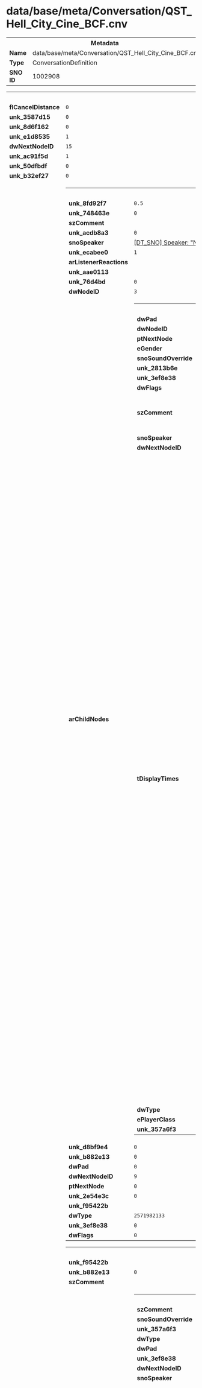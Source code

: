 <h1>data/base/meta/Conversation/QST_Hell_City_Cine_BCF.cnv</h1><table><tr><th colspan="100%">Metadata</th></tr><tr><td><b>Name</b></td><td>data/base/meta/Conversation/QST_Hell_City_Cine_BCF.cnv</td></tr><tr><td><b>Type</b></td><td>ConversationDefinition</td></tr><tr><td><b>SNO ID</b></td><td>1002908</td></tr></table>

<table><tr><th colspan="100%">Fields</th></tr><tr><td><b>flCancelDistance</b></td><td><code>0</code></td></tr><tr><td><b>unk_3587d15</b></td><td><code>0</code></td></tr><tr><td><b>unk_8d6f162</b></td><td><code>0</code></td></tr><tr><td><b>unk_e1d8535</b></td><td><code>1</code></td></tr><tr><td><b>dwNextNodeID</b></td><td><code>15</code></td></tr><tr><td><b>unk_ac91f5d</b></td><td><code>1</code></td></tr><tr><td><b>unk_50dfbdf</b></td><td><code>0</code></td></tr><tr><td><b>unk_b32ef27</b></td><td><code>0</code></td></tr><tr><td><b>arRootNodes</b></td><td><table><tr><th colspan="100%">Type_994d5535</th></tr><tr><td><b>unk_8fd92f7</b></td><td><code>0.5</code></td></tr><tr><td><b>unk_748463e</b></td><td><code>0</code></td></tr><tr><td><b>szComment</b></td><td><code></code></td></tr><tr><td><b>unk_acdb8a3</b></td><td><code>0</code></td></tr><tr><td><b>snoSpeaker</b></td><td><a href="..\Speaker\NPC_QST_Astaroth.spk">[DT_SNO] Speaker: "NPC_QST_Astaroth"</a></td></tr><tr><td><b>unk_ecabee0</b></td><td><code>1</code></td></tr><tr><td><b>arListenerReactions</b></td><td></td></tr><tr><td><b>unk_aae0113</b></td><td></td></tr><tr><td><b>unk_76d4bd</b></td><td><code>0</code></td></tr><tr><td><b>dwNodeID</b></td><td><code>3</code></td></tr><tr><td><b>arChildNodes</b></td><td><table><tr><th colspan="100%">ConversationLineNode</th></tr><tr><td><b>dwPad</b></td><td><code>0</code></td></tr><tr><td><b>dwNodeID</b></td><td><code>4</code></td></tr><tr><td><b>ptNextNode</b></td><td><code>0</code></td></tr><tr><td><b>eGender</b></td><td><code>-1</code></td></tr><tr><td><b>snoSoundOverride</b></td><td><a href="..\Sound\Play_EXT_Voice_Quest_IGC_LevelUp_3db_2d.snd">[DT_SNO] Sound: "Play_EXT_Voice_Quest_IGC_LevelUp_3db_2d"</a></td></tr><tr><td><b>unk_2813b6e</b></td><td><code>1</code></td></tr><tr><td><b>unk_3ef8e38</b></td><td><code>3</code></td></tr><tr><td><b>dwFlags</b></td><td><code>0</code></td></tr><tr><td><b>szComment</b></td><td><pre>We are in hell and in the background rises the CATHEDRAL OF HATRED.
In the foreground is the WALL OF FLAME -- the last impediment to Mephisto's stronghold. 
Overlaid on the frame is the gold Sightless Eye VFX. 
LILITH walks into the shot, before the Wall of Flame.  
The APPARITION OF ASTAROTH appears in front of her, facing her and the Player.</pre></td></tr><tr><td><b>snoSpeaker</b></td><td><a href="..\Speaker\NPC_QST_Astaroth.spk">[DT_SNO] Speaker: "NPC_QST_Astaroth"</a></td></tr><tr><td><b>dwNextNodeID</b></td><td><code>9</code></td></tr><tr><td><b>tDisplayTimes</b></td><td><table><tr><th colspan="100%">ConvLocaleDisplayTimes</th></tr><tr><td><b>flDisplayTime</b></td><td><code>0</code>
<code>0</code>
<code>0</code>
<code>0</code>
<code>0</code>
<code>0</code>
<code>0</code>
<code>0</code>
<code>0</code>
<code>0</code>
</td></tr></table>


<table><tr><th colspan="100%">ConvLocaleDisplayTimes</th></tr><tr><td><b>flDisplayTime</b></td><td><code>0</code>
<code>0</code>
<code>0</code>
<code>0</code>
<code>0</code>
<code>0</code>
<code>0</code>
<code>0</code>
<code>0</code>
<code>0</code>
</td></tr></table>


<table><tr><th colspan="100%">ConvLocaleDisplayTimes</th></tr><tr><td><b>flDisplayTime</b></td><td><code>12.549270629882812</code>
<code>12.549270629882812</code>
<code>12.549270629882812</code>
<code>12.549270629882812</code>
<code>12.549270629882812</code>
<code>12.549270629882812</code>
<code>12.549270629882812</code>
<code>12.549270629882812</code>
<code>12.549270629882812</code>
<code>12.549270629882812</code>
</td></tr></table>


<table><tr><th colspan="100%">ConvLocaleDisplayTimes</th></tr><tr><td><b>flDisplayTime</b></td><td><code>12.549270629882812</code>
<code>12.549270629882812</code>
<code>12.549270629882812</code>
<code>12.549270629882812</code>
<code>12.549270629882812</code>
<code>12.549270629882812</code>
<code>12.549270629882812</code>
<code>12.549270629882812</code>
<code>12.549270629882812</code>
<code>12.549270629882812</code>
</td></tr></table>


<table><tr><th colspan="100%">ConvLocaleDisplayTimes</th></tr><tr><td><b>flDisplayTime</b></td><td><code>12.598875045776367</code>
<code>12.598875045776367</code>
<code>12.598875045776367</code>
<code>12.598875045776367</code>
<code>12.598875045776367</code>
<code>12.598875045776367</code>
<code>12.598875045776367</code>
<code>12.598875045776367</code>
<code>12.598875045776367</code>
<code>12.598875045776367</code>
</td></tr></table>


<table><tr><th colspan="100%">ConvLocaleDisplayTimes</th></tr><tr><td><b>flDisplayTime</b></td><td><code>12.549270629882812</code>
<code>12.549270629882812</code>
<code>12.549270629882812</code>
<code>12.549270629882812</code>
<code>12.549270629882812</code>
<code>12.549270629882812</code>
<code>12.549270629882812</code>
<code>12.549270629882812</code>
<code>12.549270629882812</code>
<code>12.549270629882812</code>
</td></tr></table>


<table><tr><th colspan="100%">ConvLocaleDisplayTimes</th></tr><tr><td><b>flDisplayTime</b></td><td><code>12.549270629882812</code>
<code>12.549270629882812</code>
<code>12.549270629882812</code>
<code>12.549270629882812</code>
<code>12.549270629882812</code>
<code>12.549270629882812</code>
<code>12.549270629882812</code>
<code>12.549270629882812</code>
<code>12.549270629882812</code>
<code>12.549270629882812</code>
</td></tr></table>


<table><tr><th colspan="100%">ConvLocaleDisplayTimes</th></tr><tr><td><b>flDisplayTime</b></td><td><code>12.549270629882812</code>
<code>12.549270629882812</code>
<code>12.549270629882812</code>
<code>12.549270629882812</code>
<code>12.549270629882812</code>
<code>12.549270629882812</code>
<code>12.549270629882812</code>
<code>12.549270629882812</code>
<code>12.549270629882812</code>
<code>12.549270629882812</code>
</td></tr></table>


<table><tr><th colspan="100%">ConvLocaleDisplayTimes</th></tr><tr><td><b>flDisplayTime</b></td><td><code>12.549270629882812</code>
<code>12.549270629882812</code>
<code>12.549270629882812</code>
<code>12.549270629882812</code>
<code>12.549270629882812</code>
<code>12.549270629882812</code>
<code>12.549270629882812</code>
<code>12.549270629882812</code>
<code>12.549270629882812</code>
<code>12.549270629882812</code>
</td></tr></table>


<table><tr><th colspan="100%">ConvLocaleDisplayTimes</th></tr><tr><td><b>flDisplayTime</b></td><td><code>12.549270629882812</code>
<code>12.549270629882812</code>
<code>12.549270629882812</code>
<code>12.549270629882812</code>
<code>12.549270629882812</code>
<code>12.549270629882812</code>
<code>12.549270629882812</code>
<code>12.549270629882812</code>
<code>12.549270629882812</code>
<code>12.549270629882812</code>
</td></tr></table>


<table><tr><th colspan="100%">ConvLocaleDisplayTimes</th></tr><tr><td><b>flDisplayTime</b></td><td><code>12.549270629882812</code>
<code>12.549270629882812</code>
<code>12.549270629882812</code>
<code>12.549270629882812</code>
<code>12.549270629882812</code>
<code>12.549270629882812</code>
<code>12.549270629882812</code>
<code>12.549270629882812</code>
<code>12.549270629882812</code>
<code>12.549270629882812</code>
</td></tr></table>


<table><tr><th colspan="100%">ConvLocaleDisplayTimes</th></tr><tr><td><b>flDisplayTime</b></td><td><code>12.689312934875488</code>
<code>12.689312934875488</code>
<code>12.689312934875488</code>
<code>12.689312934875488</code>
<code>12.689312934875488</code>
<code>12.689312934875488</code>
<code>12.689312934875488</code>
<code>12.689312934875488</code>
<code>12.689312934875488</code>
<code>12.689312934875488</code>
</td></tr></table>


<table><tr><th colspan="100%">ConvLocaleDisplayTimes</th></tr><tr><td><b>flDisplayTime</b></td><td><code>12.549270629882812</code>
<code>12.549270629882812</code>
<code>12.549270629882812</code>
<code>12.549270629882812</code>
<code>12.549270629882812</code>
<code>12.549270629882812</code>
<code>12.549270629882812</code>
<code>12.549270629882812</code>
<code>12.549270629882812</code>
<code>12.549270629882812</code>
</td></tr></table>


<table><tr><th colspan="100%">ConvLocaleDisplayTimes</th></tr><tr><td><b>flDisplayTime</b></td><td><code>12.549270629882812</code>
<code>12.549270629882812</code>
<code>12.549270629882812</code>
<code>12.549270629882812</code>
<code>12.549270629882812</code>
<code>12.549270629882812</code>
<code>12.549270629882812</code>
<code>12.549270629882812</code>
<code>12.549270629882812</code>
<code>12.549270629882812</code>
</td></tr></table>


<table><tr><th colspan="100%">ConvLocaleDisplayTimes</th></tr><tr><td><b>flDisplayTime</b></td><td><code>12.625833511352539</code>
<code>12.625833511352539</code>
<code>12.625833511352539</code>
<code>12.625833511352539</code>
<code>12.625833511352539</code>
<code>12.625833511352539</code>
<code>12.625833511352539</code>
<code>12.625833511352539</code>
<code>12.625833511352539</code>
<code>12.625833511352539</code>
</td></tr></table>


<table><tr><th colspan="100%">ConvLocaleDisplayTimes</th></tr><tr><td><b>flDisplayTime</b></td><td><code>12.549270629882812</code>
<code>12.549270629882812</code>
<code>12.549270629882812</code>
<code>12.549270629882812</code>
<code>12.549270629882812</code>
<code>12.549270629882812</code>
<code>12.549270629882812</code>
<code>12.549270629882812</code>
<code>12.549270629882812</code>
<code>12.549270629882812</code>
</td></tr></table>


<table><tr><th colspan="100%">ConvLocaleDisplayTimes</th></tr><tr><td><b>flDisplayTime</b></td><td><code>12.549270629882812</code>
<code>12.549270629882812</code>
<code>12.549270629882812</code>
<code>12.549270629882812</code>
<code>12.549270629882812</code>
<code>12.549270629882812</code>
<code>12.549270629882812</code>
<code>12.549270629882812</code>
<code>12.549270629882812</code>
<code>12.549270629882812</code>
</td></tr></table>


<table><tr><th colspan="100%">ConvLocaleDisplayTimes</th></tr><tr><td><b>flDisplayTime</b></td><td><code>12.549270629882812</code>
<code>12.549270629882812</code>
<code>12.549270629882812</code>
<code>12.549270629882812</code>
<code>12.549270629882812</code>
<code>12.549270629882812</code>
<code>12.549270629882812</code>
<code>12.549270629882812</code>
<code>12.549270629882812</code>
<code>12.549270629882812</code>
</td></tr></table>


<table><tr><th colspan="100%">ConvLocaleDisplayTimes</th></tr><tr><td><b>flDisplayTime</b></td><td><code>12.549270629882812</code>
<code>12.549270629882812</code>
<code>12.549270629882812</code>
<code>12.549270629882812</code>
<code>12.549270629882812</code>
<code>12.549270629882812</code>
<code>12.549270629882812</code>
<code>12.549270629882812</code>
<code>12.549270629882812</code>
<code>12.549270629882812</code>
</td></tr></table>


</td></tr><tr><td><b>dwType</b></td><td><code>3220679561</code></td></tr><tr><td><b>ePlayerClass</b></td><td><code>-1</code></td></tr><tr><td><b>unk_357a6f3</b></td><td><code>0</code></td></tr></table>


</td></tr><tr><td><b>unk_d8bf9e4</b></td><td><code>0</code></td></tr><tr><td><b>unk_b882e13</b></td><td><code>0</code></td></tr><tr><td><b>dwPad</b></td><td><code>0</code></td></tr><tr><td><b>dwNextNodeID</b></td><td><code>9</code></td></tr><tr><td><b>ptNextNode</b></td><td><code>0</code></td></tr><tr><td><b>unk_2e54e3c</b></td><td><code>0</code></td></tr><tr><td><b>unk_f95422b</b></td><td></td></tr><tr><td><b>dwType</b></td><td><code>2571982133</code></td></tr><tr><td><b>unk_3ef8e38</b></td><td><code>0</code></td></tr><tr><td><b>dwFlags</b></td><td><code>0</code></td></tr></table>


<table><tr><th colspan="100%">Type_994d5535</th></tr><tr><td><b>unk_f95422b</b></td><td></td></tr><tr><td><b>unk_b882e13</b></td><td><code>0</code></td></tr><tr><td><b>szComment</b></td><td><code></code></td></tr><tr><td><b>arChildNodes</b></td><td><table><tr><th colspan="100%">ConversationLineNode</th></tr><tr><td><b>szComment</b></td><td><code></code></td></tr><tr><td><b>snoSoundOverride</b></td><td><a href="..\Sound\Play_EXT_Voice_Quest_IGC_LevelUp_3db_2d.snd">[DT_SNO] Sound: "Play_EXT_Voice_Quest_IGC_LevelUp_3db_2d"</a></td></tr><tr><td><b>unk_357a6f3</b></td><td><code>0</code></td></tr><tr><td><b>dwType</b></td><td><code>3220679561</code></td></tr><tr><td><b>dwPad</b></td><td><code>0</code></td></tr><tr><td><b>unk_3ef8e38</b></td><td><code>9</code></td></tr><tr><td><b>dwNextNodeID</b></td><td><code>11</code></td></tr><tr><td><b>snoSpeaker</b></td><td><a href="..\Speaker\NPC_QST_Astaroth.spk">[DT_SNO] Speaker: "NPC_QST_Astaroth"</a></td></tr><tr><td><b>tDisplayTimes</b></td><td><table><tr><th colspan="100%">ConvLocaleDisplayTimes</th></tr><tr><td><b>flDisplayTime</b></td><td><code>0</code>
<code>0</code>
<code>0</code>
<code>0</code>
<code>0</code>
<code>0</code>
<code>0</code>
<code>0</code>
<code>0</code>
<code>0</code>
</td></tr></table>


<table><tr><th colspan="100%">ConvLocaleDisplayTimes</th></tr><tr><td><b>flDisplayTime</b></td><td><code>0</code>
<code>0</code>
<code>0</code>
<code>0</code>
<code>0</code>
<code>0</code>
<code>0</code>
<code>0</code>
<code>0</code>
<code>0</code>
</td></tr></table>


<table><tr><th colspan="100%">ConvLocaleDisplayTimes</th></tr><tr><td><b>flDisplayTime</b></td><td><code>10.133333206176758</code>
<code>10.133333206176758</code>
<code>10.133333206176758</code>
<code>10.133333206176758</code>
<code>10.133333206176758</code>
<code>10.133333206176758</code>
<code>10.133333206176758</code>
<code>10.133333206176758</code>
<code>10.133333206176758</code>
<code>10.133333206176758</code>
</td></tr></table>


<table><tr><th colspan="100%">ConvLocaleDisplayTimes</th></tr><tr><td><b>flDisplayTime</b></td><td><code>10.133333206176758</code>
<code>10.133333206176758</code>
<code>10.133333206176758</code>
<code>10.133333206176758</code>
<code>10.133333206176758</code>
<code>10.133333206176758</code>
<code>10.133333206176758</code>
<code>10.133333206176758</code>
<code>10.133333206176758</code>
<code>10.133333206176758</code>
</td></tr></table>


<table><tr><th colspan="100%">ConvLocaleDisplayTimes</th></tr><tr><td><b>flDisplayTime</b></td><td><code>10.133333206176758</code>
<code>10.133333206176758</code>
<code>10.133333206176758</code>
<code>10.133333206176758</code>
<code>10.133333206176758</code>
<code>10.133333206176758</code>
<code>10.133333206176758</code>
<code>10.133333206176758</code>
<code>10.133333206176758</code>
<code>10.133333206176758</code>
</td></tr></table>


<table><tr><th colspan="100%">ConvLocaleDisplayTimes</th></tr><tr><td><b>flDisplayTime</b></td><td><code>10.133333206176758</code>
<code>10.133333206176758</code>
<code>10.133333206176758</code>
<code>10.133333206176758</code>
<code>10.133333206176758</code>
<code>10.133333206176758</code>
<code>10.133333206176758</code>
<code>10.133333206176758</code>
<code>10.133333206176758</code>
<code>10.133333206176758</code>
</td></tr></table>


<table><tr><th colspan="100%">ConvLocaleDisplayTimes</th></tr><tr><td><b>flDisplayTime</b></td><td><code>10.133312225341797</code>
<code>10.133312225341797</code>
<code>10.133312225341797</code>
<code>10.133312225341797</code>
<code>10.133312225341797</code>
<code>10.133312225341797</code>
<code>10.133312225341797</code>
<code>10.133312225341797</code>
<code>10.133312225341797</code>
<code>10.133312225341797</code>
</td></tr></table>


<table><tr><th colspan="100%">ConvLocaleDisplayTimes</th></tr><tr><td><b>flDisplayTime</b></td><td><code>10.133333206176758</code>
<code>10.133333206176758</code>
<code>10.133333206176758</code>
<code>10.133333206176758</code>
<code>10.133333206176758</code>
<code>10.133333206176758</code>
<code>10.133333206176758</code>
<code>10.133333206176758</code>
<code>10.133333206176758</code>
<code>10.133333206176758</code>
</td></tr></table>


<table><tr><th colspan="100%">ConvLocaleDisplayTimes</th></tr><tr><td><b>flDisplayTime</b></td><td><code>11.079999923706055</code>
<code>11.079999923706055</code>
<code>11.079999923706055</code>
<code>11.079999923706055</code>
<code>11.079999923706055</code>
<code>11.079999923706055</code>
<code>11.079999923706055</code>
<code>11.079999923706055</code>
<code>11.079999923706055</code>
<code>11.079999923706055</code>
</td></tr></table>


<table><tr><th colspan="100%">ConvLocaleDisplayTimes</th></tr><tr><td><b>flDisplayTime</b></td><td><code>10.133333206176758</code>
<code>10.133333206176758</code>
<code>10.133333206176758</code>
<code>10.133333206176758</code>
<code>10.133333206176758</code>
<code>10.133333206176758</code>
<code>10.133333206176758</code>
<code>10.133333206176758</code>
<code>10.133333206176758</code>
<code>10.133333206176758</code>
</td></tr></table>


<table><tr><th colspan="100%">ConvLocaleDisplayTimes</th></tr><tr><td><b>flDisplayTime</b></td><td><code>10.133333206176758</code>
<code>10.133333206176758</code>
<code>10.133333206176758</code>
<code>10.133333206176758</code>
<code>10.133333206176758</code>
<code>10.133333206176758</code>
<code>10.133333206176758</code>
<code>10.133333206176758</code>
<code>10.133333206176758</code>
<code>10.133333206176758</code>
</td></tr></table>


<table><tr><th colspan="100%">ConvLocaleDisplayTimes</th></tr><tr><td><b>flDisplayTime</b></td><td><code>10.133312225341797</code>
<code>10.133312225341797</code>
<code>10.133312225341797</code>
<code>10.133312225341797</code>
<code>10.133312225341797</code>
<code>10.133312225341797</code>
<code>10.133312225341797</code>
<code>10.133312225341797</code>
<code>10.133312225341797</code>
<code>10.133312225341797</code>
</td></tr></table>


<table><tr><th colspan="100%">ConvLocaleDisplayTimes</th></tr><tr><td><b>flDisplayTime</b></td><td><code>10.73900032043457</code>
<code>10.73900032043457</code>
<code>10.73900032043457</code>
<code>10.73900032043457</code>
<code>10.73900032043457</code>
<code>10.73900032043457</code>
<code>10.73900032043457</code>
<code>10.73900032043457</code>
<code>10.73900032043457</code>
<code>10.73900032043457</code>
</td></tr></table>


<table><tr><th colspan="100%">ConvLocaleDisplayTimes</th></tr><tr><td><b>flDisplayTime</b></td><td><code>10.133333206176758</code>
<code>10.133333206176758</code>
<code>10.133333206176758</code>
<code>10.133333206176758</code>
<code>10.133333206176758</code>
<code>10.133333206176758</code>
<code>10.133333206176758</code>
<code>10.133333206176758</code>
<code>10.133333206176758</code>
<code>10.133333206176758</code>
</td></tr></table>


<table><tr><th colspan="100%">ConvLocaleDisplayTimes</th></tr><tr><td><b>flDisplayTime</b></td><td><code>10.133333206176758</code>
<code>10.133333206176758</code>
<code>10.133333206176758</code>
<code>10.133333206176758</code>
<code>10.133333206176758</code>
<code>10.133333206176758</code>
<code>10.133333206176758</code>
<code>10.133333206176758</code>
<code>10.133333206176758</code>
<code>10.133333206176758</code>
</td></tr></table>


<table><tr><th colspan="100%">ConvLocaleDisplayTimes</th></tr><tr><td><b>flDisplayTime</b></td><td><code>10.133333206176758</code>
<code>10.133333206176758</code>
<code>10.133333206176758</code>
<code>10.133333206176758</code>
<code>10.133333206176758</code>
<code>10.133333206176758</code>
<code>10.133333206176758</code>
<code>10.133333206176758</code>
<code>10.133333206176758</code>
<code>10.133333206176758</code>
</td></tr></table>


<table><tr><th colspan="100%">ConvLocaleDisplayTimes</th></tr><tr><td><b>flDisplayTime</b></td><td><code>10.133333206176758</code>
<code>10.133333206176758</code>
<code>10.133333206176758</code>
<code>10.133333206176758</code>
<code>10.133333206176758</code>
<code>10.133333206176758</code>
<code>10.133333206176758</code>
<code>10.133333206176758</code>
<code>10.133333206176758</code>
<code>10.133333206176758</code>
</td></tr></table>


<table><tr><th colspan="100%">ConvLocaleDisplayTimes</th></tr><tr><td><b>flDisplayTime</b></td><td><code>10.133333206176758</code>
<code>10.133333206176758</code>
<code>10.133333206176758</code>
<code>10.133333206176758</code>
<code>10.133333206176758</code>
<code>10.133333206176758</code>
<code>10.133333206176758</code>
<code>10.133333206176758</code>
<code>10.133333206176758</code>
<code>10.133333206176758</code>
</td></tr></table>


<table><tr><th colspan="100%">ConvLocaleDisplayTimes</th></tr><tr><td><b>flDisplayTime</b></td><td><code>10.133333206176758</code>
<code>10.133333206176758</code>
<code>10.133333206176758</code>
<code>10.133333206176758</code>
<code>10.133333206176758</code>
<code>10.133333206176758</code>
<code>10.133333206176758</code>
<code>10.133333206176758</code>
<code>10.133333206176758</code>
<code>10.133333206176758</code>
</td></tr></table>


</td></tr><tr><td><b>unk_2813b6e</b></td><td><code>1</code></td></tr><tr><td><b>dwNodeID</b></td><td><code>10</code></td></tr><tr><td><b>ptNextNode</b></td><td><code>0</code></td></tr><tr><td><b>dwFlags</b></td><td><code>0</code></td></tr><tr><td><b>eGender</b></td><td><code>-1</code></td></tr><tr><td><b>ePlayerClass</b></td><td><code>-1</code></td></tr></table>


</td></tr><tr><td><b>unk_acdb8a3</b></td><td><code>0</code></td></tr><tr><td><b>unk_ecabee0</b></td><td><code>1</code></td></tr><tr><td><b>unk_2e54e3c</b></td><td><code>0</code></td></tr><tr><td><b>unk_76d4bd</b></td><td><code>0</code></td></tr><tr><td><b>dwPad</b></td><td><code>0</code></td></tr><tr><td><b>dwNodeID</b></td><td><code>9</code></td></tr><tr><td><b>unk_d8bf9e4</b></td><td><code>0</code></td></tr><tr><td><b>unk_8fd92f7</b></td><td><code>0.5</code></td></tr><tr><td><b>unk_3ef8e38</b></td><td><code>0</code></td></tr><tr><td><b>arListenerReactions</b></td><td></td></tr><tr><td><b>unk_aae0113</b></td><td></td></tr><tr><td><b>unk_748463e</b></td><td><code>0</code></td></tr><tr><td><b>dwType</b></td><td><code>2571982133</code></td></tr><tr><td><b>dwNextNodeID</b></td><td><code>11</code></td></tr><tr><td><b>ptNextNode</b></td><td><code>0</code></td></tr><tr><td><b>dwFlags</b></td><td><code>0</code></td></tr><tr><td><b>snoSpeaker</b></td><td><a href="..\Speaker\NPC_QST_Astaroth.spk">[DT_SNO] Speaker: "NPC_QST_Astaroth"</a></td></tr></table>


<table><tr><th colspan="100%">Type_994d5535</th></tr><tr><td><b>dwNodeID</b></td><td><code>11</code></td></tr><tr><td><b>dwFlags</b></td><td><code>0</code></td></tr><tr><td><b>unk_f95422b</b></td><td></td></tr><tr><td><b>ptNextNode</b></td><td><code>0</code></td></tr><tr><td><b>unk_aae0113</b></td><td></td></tr><tr><td><b>dwPad</b></td><td><code>0</code></td></tr><tr><td><b>arChildNodes</b></td><td><table><tr><th colspan="100%">ConversationLineNode</th></tr><tr><td><b>dwType</b></td><td><code>3220679561</code></td></tr><tr><td><b>dwPad</b></td><td><code>0</code></td></tr><tr><td><b>ptNextNode</b></td><td><code>0</code></td></tr><tr><td><b>unk_357a6f3</b></td><td><code>0</code></td></tr><tr><td><b>dwNextNodeID</b></td><td><code>13</code></td></tr><tr><td><b>szComment</b></td><td><code></code></td></tr><tr><td><b>snoSpeaker</b></td><td><a href="..\Speaker\NPC_QST_Lilith.spk">[DT_SNO] Speaker: "NPC_QST_Lilith"</a></td></tr><tr><td><b>ePlayerClass</b></td><td><code>-1</code></td></tr><tr><td><b>snoSoundOverride</b></td><td><a href="..\Sound\Play_EXT_Voice_Quest_IGC_LevelUp_3db_2d.snd">[DT_SNO] Sound: "Play_EXT_Voice_Quest_IGC_LevelUp_3db_2d"</a></td></tr><tr><td><b>unk_2813b6e</b></td><td><code>1</code></td></tr><tr><td><b>dwNodeID</b></td><td><code>12</code></td></tr><tr><td><b>dwFlags</b></td><td><code>0</code></td></tr><tr><td><b>tDisplayTimes</b></td><td><table><tr><th colspan="100%">ConvLocaleDisplayTimes</th></tr><tr><td><b>flDisplayTime</b></td><td><code>0</code>
<code>0</code>
<code>0</code>
<code>0</code>
<code>0</code>
<code>0</code>
<code>0</code>
<code>0</code>
<code>0</code>
<code>0</code>
</td></tr></table>


<table><tr><th colspan="100%">ConvLocaleDisplayTimes</th></tr><tr><td><b>flDisplayTime</b></td><td><code>0</code>
<code>0</code>
<code>0</code>
<code>0</code>
<code>0</code>
<code>0</code>
<code>0</code>
<code>0</code>
<code>0</code>
<code>0</code>
</td></tr></table>


<table><tr><th colspan="100%">ConvLocaleDisplayTimes</th></tr><tr><td><b>flDisplayTime</b></td><td><code>2.3333332538604736</code>
<code>2.3333332538604736</code>
<code>2.3333332538604736</code>
<code>2.3333332538604736</code>
<code>2.3333332538604736</code>
<code>2.3333332538604736</code>
<code>2.3333332538604736</code>
<code>2.3333332538604736</code>
<code>2.3333332538604736</code>
<code>2.3333332538604736</code>
</td></tr></table>


<table><tr><th colspan="100%">ConvLocaleDisplayTimes</th></tr><tr><td><b>flDisplayTime</b></td><td><code>2.3333332538604736</code>
<code>2.3333332538604736</code>
<code>2.3333332538604736</code>
<code>2.3333332538604736</code>
<code>2.3333332538604736</code>
<code>2.3333332538604736</code>
<code>2.3333332538604736</code>
<code>2.3333332538604736</code>
<code>2.3333332538604736</code>
<code>2.3333332538604736</code>
</td></tr></table>


<table><tr><th colspan="100%">ConvLocaleDisplayTimes</th></tr><tr><td><b>flDisplayTime</b></td><td><code>2.3333332538604736</code>
<code>2.3333332538604736</code>
<code>2.3333332538604736</code>
<code>2.3333332538604736</code>
<code>2.3333332538604736</code>
<code>2.3333332538604736</code>
<code>2.3333332538604736</code>
<code>2.3333332538604736</code>
<code>2.3333332538604736</code>
<code>2.3333332538604736</code>
</td></tr></table>


<table><tr><th colspan="100%">ConvLocaleDisplayTimes</th></tr><tr><td><b>flDisplayTime</b></td><td><code>2.3333332538604736</code>
<code>2.3333332538604736</code>
<code>2.3333332538604736</code>
<code>2.3333332538604736</code>
<code>2.3333332538604736</code>
<code>2.3333332538604736</code>
<code>2.3333332538604736</code>
<code>2.3333332538604736</code>
<code>2.3333332538604736</code>
<code>2.3333332538604736</code>
</td></tr></table>


<table><tr><th colspan="100%">ConvLocaleDisplayTimes</th></tr><tr><td><b>flDisplayTime</b></td><td><code>2.333312511444092</code>
<code>2.333312511444092</code>
<code>2.333312511444092</code>
<code>2.333312511444092</code>
<code>2.333312511444092</code>
<code>2.333312511444092</code>
<code>2.333312511444092</code>
<code>2.333312511444092</code>
<code>2.333312511444092</code>
<code>2.333312511444092</code>
</td></tr></table>


<table><tr><th colspan="100%">ConvLocaleDisplayTimes</th></tr><tr><td><b>flDisplayTime</b></td><td><code>2.3333332538604736</code>
<code>2.3333332538604736</code>
<code>2.3333332538604736</code>
<code>2.3333332538604736</code>
<code>2.3333332538604736</code>
<code>2.3333332538604736</code>
<code>2.3333332538604736</code>
<code>2.3333332538604736</code>
<code>2.3333332538604736</code>
<code>2.3333332538604736</code>
</td></tr></table>


<table><tr><th colspan="100%">ConvLocaleDisplayTimes</th></tr><tr><td><b>flDisplayTime</b></td><td><code>2.5313124656677246</code>
<code>2.5313124656677246</code>
<code>2.5313124656677246</code>
<code>2.5313124656677246</code>
<code>2.5313124656677246</code>
<code>2.5313124656677246</code>
<code>2.5313124656677246</code>
<code>2.5313124656677246</code>
<code>2.5313124656677246</code>
<code>2.5313124656677246</code>
</td></tr></table>


<table><tr><th colspan="100%">ConvLocaleDisplayTimes</th></tr><tr><td><b>flDisplayTime</b></td><td><code>2.44266676902771</code>
<code>2.44266676902771</code>
<code>2.44266676902771</code>
<code>2.44266676902771</code>
<code>2.44266676902771</code>
<code>2.44266676902771</code>
<code>2.44266676902771</code>
<code>2.44266676902771</code>
<code>2.44266676902771</code>
<code>2.44266676902771</code>
</td></tr></table>


<table><tr><th colspan="100%">ConvLocaleDisplayTimes</th></tr><tr><td><b>flDisplayTime</b></td><td><code>2.3333332538604736</code>
<code>2.3333332538604736</code>
<code>2.3333332538604736</code>
<code>2.3333332538604736</code>
<code>2.3333332538604736</code>
<code>2.3333332538604736</code>
<code>2.3333332538604736</code>
<code>2.3333332538604736</code>
<code>2.3333332538604736</code>
<code>2.3333332538604736</code>
</td></tr></table>


<table><tr><th colspan="100%">ConvLocaleDisplayTimes</th></tr><tr><td><b>flDisplayTime</b></td><td><code>2.333312511444092</code>
<code>2.333312511444092</code>
<code>2.333312511444092</code>
<code>2.333312511444092</code>
<code>2.333312511444092</code>
<code>2.333312511444092</code>
<code>2.333312511444092</code>
<code>2.333312511444092</code>
<code>2.333312511444092</code>
<code>2.333312511444092</code>
</td></tr></table>


<table><tr><th colspan="100%">ConvLocaleDisplayTimes</th></tr><tr><td><b>flDisplayTime</b></td><td><code>2.3333332538604736</code>
<code>2.3333332538604736</code>
<code>2.3333332538604736</code>
<code>2.3333332538604736</code>
<code>2.3333332538604736</code>
<code>2.3333332538604736</code>
<code>2.3333332538604736</code>
<code>2.3333332538604736</code>
<code>2.3333332538604736</code>
<code>2.3333332538604736</code>
</td></tr></table>


<table><tr><th colspan="100%">ConvLocaleDisplayTimes</th></tr><tr><td><b>flDisplayTime</b></td><td><code>2.3333332538604736</code>
<code>2.3333332538604736</code>
<code>2.3333332538604736</code>
<code>2.3333332538604736</code>
<code>2.3333332538604736</code>
<code>2.3333332538604736</code>
<code>2.3333332538604736</code>
<code>2.3333332538604736</code>
<code>2.3333332538604736</code>
<code>2.3333332538604736</code>
</td></tr></table>


<table><tr><th colspan="100%">ConvLocaleDisplayTimes</th></tr><tr><td><b>flDisplayTime</b></td><td><code>2.3333332538604736</code>
<code>2.3333332538604736</code>
<code>2.3333332538604736</code>
<code>2.3333332538604736</code>
<code>2.3333332538604736</code>
<code>2.3333332538604736</code>
<code>2.3333332538604736</code>
<code>2.3333332538604736</code>
<code>2.3333332538604736</code>
<code>2.3333332538604736</code>
</td></tr></table>


<table><tr><th colspan="100%">ConvLocaleDisplayTimes</th></tr><tr><td><b>flDisplayTime</b></td><td><code>2.3333332538604736</code>
<code>2.3333332538604736</code>
<code>2.3333332538604736</code>
<code>2.3333332538604736</code>
<code>2.3333332538604736</code>
<code>2.3333332538604736</code>
<code>2.3333332538604736</code>
<code>2.3333332538604736</code>
<code>2.3333332538604736</code>
<code>2.3333332538604736</code>
</td></tr></table>


<table><tr><th colspan="100%">ConvLocaleDisplayTimes</th></tr><tr><td><b>flDisplayTime</b></td><td><code>2.3333332538604736</code>
<code>2.3333332538604736</code>
<code>2.3333332538604736</code>
<code>2.3333332538604736</code>
<code>2.3333332538604736</code>
<code>2.3333332538604736</code>
<code>2.3333332538604736</code>
<code>2.3333332538604736</code>
<code>2.3333332538604736</code>
<code>2.3333332538604736</code>
</td></tr></table>


<table><tr><th colspan="100%">ConvLocaleDisplayTimes</th></tr><tr><td><b>flDisplayTime</b></td><td><code>2.3333332538604736</code>
<code>2.3333332538604736</code>
<code>2.3333332538604736</code>
<code>2.3333332538604736</code>
<code>2.3333332538604736</code>
<code>2.3333332538604736</code>
<code>2.3333332538604736</code>
<code>2.3333332538604736</code>
<code>2.3333332538604736</code>
<code>2.3333332538604736</code>
</td></tr></table>


<table><tr><th colspan="100%">ConvLocaleDisplayTimes</th></tr><tr><td><b>flDisplayTime</b></td><td><code>2.3333332538604736</code>
<code>2.3333332538604736</code>
<code>2.3333332538604736</code>
<code>2.3333332538604736</code>
<code>2.3333332538604736</code>
<code>2.3333332538604736</code>
<code>2.3333332538604736</code>
<code>2.3333332538604736</code>
<code>2.3333332538604736</code>
<code>2.3333332538604736</code>
</td></tr></table>


</td></tr><tr><td><b>unk_3ef8e38</b></td><td><code>11</code></td></tr><tr><td><b>eGender</b></td><td><code>-1</code></td></tr></table>


</td></tr><tr><td><b>unk_2e54e3c</b></td><td><code>0</code></td></tr><tr><td><b>unk_8fd92f7</b></td><td><code>0.5</code></td></tr><tr><td><b>arListenerReactions</b></td><td></td></tr><tr><td><b>unk_748463e</b></td><td><code>0</code></td></tr><tr><td><b>unk_76d4bd</b></td><td><code>0</code></td></tr><tr><td><b>unk_ecabee0</b></td><td><code>1</code></td></tr><tr><td><b>dwType</b></td><td><code>2571982133</code></td></tr><tr><td><b>dwNextNodeID</b></td><td><code>13</code></td></tr><tr><td><b>unk_3ef8e38</b></td><td><code>0</code></td></tr><tr><td><b>szComment</b></td><td><code></code></td></tr><tr><td><b>unk_d8bf9e4</b></td><td><code>0</code></td></tr><tr><td><b>snoSpeaker</b></td><td><a href="..\Speaker\NPC_QST_Lilith.spk">[DT_SNO] Speaker: "NPC_QST_Lilith"</a></td></tr><tr><td><b>unk_acdb8a3</b></td><td><code>0</code></td></tr><tr><td><b>unk_b882e13</b></td><td><code>0</code></td></tr></table>


<table><tr><th colspan="100%">Type_994d5535</th></tr><tr><td><b>szComment</b></td><td><code></code></td></tr><tr><td><b>arChildNodes</b></td><td><table><tr><th colspan="100%">ConversationLineNode</th></tr><tr><td><b>dwFlags</b></td><td><code>0</code></td></tr><tr><td><b>szComment</b></td><td><pre>Lilith is silent as Astaroth moves backward into the Wall of Flames. 
The Wall changes, registering what he has done, opening up the way for Lilith. 
Lilith turns, instead of walking into the Wall, and her eyes meet the camera. She smiles. 
She has been aware of the Player the entire time. The screen begins to darken as she raises her hand then pulls down, suddenly.  
We FADE TO WHITE. </pre></td></tr><tr><td><b>ptNextNode</b></td><td><code>0</code></td></tr><tr><td><b>snoSpeaker</b></td><td><a href="..\Speaker\NPC_QST_Astaroth.spk">[DT_SNO] Speaker: "NPC_QST_Astaroth"</a></td></tr><tr><td><b>dwNodeID</b></td><td><code>14</code></td></tr><tr><td><b>dwNextNodeID</b></td><td><code>4294967295</code></td></tr><tr><td><b>unk_3ef8e38</b></td><td><code>13</code></td></tr><tr><td><b>eGender</b></td><td><code>-1</code></td></tr><tr><td><b>ePlayerClass</b></td><td><code>-1</code></td></tr><tr><td><b>snoSoundOverride</b></td><td><a href="..\Sound\Play_EXT_Voice_Quest_IGC_LevelUp_3db_2d.snd">[DT_SNO] Sound: "Play_EXT_Voice_Quest_IGC_LevelUp_3db_2d"</a></td></tr><tr><td><b>dwPad</b></td><td><code>0</code></td></tr><tr><td><b>tDisplayTimes</b></td><td><table><tr><th colspan="100%">ConvLocaleDisplayTimes</th></tr><tr><td><b>flDisplayTime</b></td><td><code>0</code>
<code>0</code>
<code>0</code>
<code>0</code>
<code>0</code>
<code>0</code>
<code>0</code>
<code>0</code>
<code>0</code>
<code>0</code>
</td></tr></table>


<table><tr><th colspan="100%">ConvLocaleDisplayTimes</th></tr><tr><td><b>flDisplayTime</b></td><td><code>0</code>
<code>0</code>
<code>0</code>
<code>0</code>
<code>0</code>
<code>0</code>
<code>0</code>
<code>0</code>
<code>0</code>
<code>0</code>
</td></tr></table>


<table><tr><th colspan="100%">ConvLocaleDisplayTimes</th></tr><tr><td><b>flDisplayTime</b></td><td><code>13.933333396911621</code>
<code>13.933333396911621</code>
<code>13.933333396911621</code>
<code>13.933333396911621</code>
<code>13.933333396911621</code>
<code>13.933333396911621</code>
<code>13.933333396911621</code>
<code>13.933333396911621</code>
<code>13.933333396911621</code>
<code>13.933333396911621</code>
</td></tr></table>


<table><tr><th colspan="100%">ConvLocaleDisplayTimes</th></tr><tr><td><b>flDisplayTime</b></td><td><code>13.933333396911621</code>
<code>13.933333396911621</code>
<code>13.933333396911621</code>
<code>13.933333396911621</code>
<code>13.933333396911621</code>
<code>13.933333396911621</code>
<code>13.933333396911621</code>
<code>13.933333396911621</code>
<code>13.933333396911621</code>
<code>13.933333396911621</code>
</td></tr></table>


<table><tr><th colspan="100%">ConvLocaleDisplayTimes</th></tr><tr><td><b>flDisplayTime</b></td><td><code>13.933333396911621</code>
<code>13.933333396911621</code>
<code>13.933333396911621</code>
<code>13.933333396911621</code>
<code>13.933333396911621</code>
<code>13.933333396911621</code>
<code>13.933333396911621</code>
<code>13.933333396911621</code>
<code>13.933333396911621</code>
<code>13.933333396911621</code>
</td></tr></table>


<table><tr><th colspan="100%">ConvLocaleDisplayTimes</th></tr><tr><td><b>flDisplayTime</b></td><td><code>13.933333396911621</code>
<code>13.933333396911621</code>
<code>13.933333396911621</code>
<code>13.933333396911621</code>
<code>13.933333396911621</code>
<code>13.933333396911621</code>
<code>13.933333396911621</code>
<code>13.933333396911621</code>
<code>13.933333396911621</code>
<code>13.933333396911621</code>
</td></tr></table>


<table><tr><th colspan="100%">ConvLocaleDisplayTimes</th></tr><tr><td><b>flDisplayTime</b></td><td><code>13.93331241607666</code>
<code>13.93331241607666</code>
<code>13.93331241607666</code>
<code>13.93331241607666</code>
<code>13.93331241607666</code>
<code>13.93331241607666</code>
<code>13.93331241607666</code>
<code>13.93331241607666</code>
<code>13.93331241607666</code>
<code>13.93331241607666</code>
</td></tr></table>


<table><tr><th colspan="100%">ConvLocaleDisplayTimes</th></tr><tr><td><b>flDisplayTime</b></td><td><code>13.933333396911621</code>
<code>13.933333396911621</code>
<code>13.933333396911621</code>
<code>13.933333396911621</code>
<code>13.933333396911621</code>
<code>13.933333396911621</code>
<code>13.933333396911621</code>
<code>13.933333396911621</code>
<code>13.933333396911621</code>
<code>13.933333396911621</code>
</td></tr></table>


<table><tr><th colspan="100%">ConvLocaleDisplayTimes</th></tr><tr><td><b>flDisplayTime</b></td><td><code>14.847999572753906</code>
<code>14.847999572753906</code>
<code>14.847999572753906</code>
<code>14.847999572753906</code>
<code>14.847999572753906</code>
<code>14.847999572753906</code>
<code>14.847999572753906</code>
<code>14.847999572753906</code>
<code>14.847999572753906</code>
<code>14.847999572753906</code>
</td></tr></table>


<table><tr><th colspan="100%">ConvLocaleDisplayTimes</th></tr><tr><td><b>flDisplayTime</b></td><td><code>13.933333396911621</code>
<code>13.933333396911621</code>
<code>13.933333396911621</code>
<code>13.933333396911621</code>
<code>13.933333396911621</code>
<code>13.933333396911621</code>
<code>13.933333396911621</code>
<code>13.933333396911621</code>
<code>13.933333396911621</code>
<code>13.933333396911621</code>
</td></tr></table>


<table><tr><th colspan="100%">ConvLocaleDisplayTimes</th></tr><tr><td><b>flDisplayTime</b></td><td><code>13.933333396911621</code>
<code>13.933333396911621</code>
<code>13.933333396911621</code>
<code>13.933333396911621</code>
<code>13.933333396911621</code>
<code>13.933333396911621</code>
<code>13.933333396911621</code>
<code>13.933333396911621</code>
<code>13.933333396911621</code>
<code>13.933333396911621</code>
</td></tr></table>


<table><tr><th colspan="100%">ConvLocaleDisplayTimes</th></tr><tr><td><b>flDisplayTime</b></td><td><code>13.93331241607666</code>
<code>13.93331241607666</code>
<code>13.93331241607666</code>
<code>13.93331241607666</code>
<code>13.93331241607666</code>
<code>13.93331241607666</code>
<code>13.93331241607666</code>
<code>13.93331241607666</code>
<code>13.93331241607666</code>
<code>13.93331241607666</code>
</td></tr></table>


<table><tr><th colspan="100%">ConvLocaleDisplayTimes</th></tr><tr><td><b>flDisplayTime</b></td><td><code>13.933333396911621</code>
<code>13.933333396911621</code>
<code>13.933333396911621</code>
<code>13.933333396911621</code>
<code>13.933333396911621</code>
<code>13.933333396911621</code>
<code>13.933333396911621</code>
<code>13.933333396911621</code>
<code>13.933333396911621</code>
<code>13.933333396911621</code>
</td></tr></table>


<table><tr><th colspan="100%">ConvLocaleDisplayTimes</th></tr><tr><td><b>flDisplayTime</b></td><td><code>13.933333396911621</code>
<code>13.933333396911621</code>
<code>13.933333396911621</code>
<code>13.933333396911621</code>
<code>13.933333396911621</code>
<code>13.933333396911621</code>
<code>13.933333396911621</code>
<code>13.933333396911621</code>
<code>13.933333396911621</code>
<code>13.933333396911621</code>
</td></tr></table>


<table><tr><th colspan="100%">ConvLocaleDisplayTimes</th></tr><tr><td><b>flDisplayTime</b></td><td><code>13.933333396911621</code>
<code>13.933333396911621</code>
<code>13.933333396911621</code>
<code>13.933333396911621</code>
<code>13.933333396911621</code>
<code>13.933333396911621</code>
<code>13.933333396911621</code>
<code>13.933333396911621</code>
<code>13.933333396911621</code>
<code>13.933333396911621</code>
</td></tr></table>


<table><tr><th colspan="100%">ConvLocaleDisplayTimes</th></tr><tr><td><b>flDisplayTime</b></td><td><code>13.933333396911621</code>
<code>13.933333396911621</code>
<code>13.933333396911621</code>
<code>13.933333396911621</code>
<code>13.933333396911621</code>
<code>13.933333396911621</code>
<code>13.933333396911621</code>
<code>13.933333396911621</code>
<code>13.933333396911621</code>
<code>13.933333396911621</code>
</td></tr></table>


<table><tr><th colspan="100%">ConvLocaleDisplayTimes</th></tr><tr><td><b>flDisplayTime</b></td><td><code>13.933333396911621</code>
<code>13.933333396911621</code>
<code>13.933333396911621</code>
<code>13.933333396911621</code>
<code>13.933333396911621</code>
<code>13.933333396911621</code>
<code>13.933333396911621</code>
<code>13.933333396911621</code>
<code>13.933333396911621</code>
<code>13.933333396911621</code>
</td></tr></table>


<table><tr><th colspan="100%">ConvLocaleDisplayTimes</th></tr><tr><td><b>flDisplayTime</b></td><td><code>13.933333396911621</code>
<code>13.933333396911621</code>
<code>13.933333396911621</code>
<code>13.933333396911621</code>
<code>13.933333396911621</code>
<code>13.933333396911621</code>
<code>13.933333396911621</code>
<code>13.933333396911621</code>
<code>13.933333396911621</code>
<code>13.933333396911621</code>
</td></tr></table>


<table><tr><th colspan="100%">ConvLocaleDisplayTimes</th></tr><tr><td><b>flDisplayTime</b></td><td><code>13.933333396911621</code>
<code>13.933333396911621</code>
<code>13.933333396911621</code>
<code>13.933333396911621</code>
<code>13.933333396911621</code>
<code>13.933333396911621</code>
<code>13.933333396911621</code>
<code>13.933333396911621</code>
<code>13.933333396911621</code>
<code>13.933333396911621</code>
</td></tr></table>


</td></tr><tr><td><b>unk_2813b6e</b></td><td><code>1</code></td></tr><tr><td><b>unk_357a6f3</b></td><td><code>0</code></td></tr><tr><td><b>dwType</b></td><td><code>3220679561</code></td></tr></table>


</td></tr><tr><td><b>snoSpeaker</b></td><td><a href="..\Speaker\NPC_QST_Astaroth.spk">[DT_SNO] Speaker: "NPC_QST_Astaroth"</a></td></tr><tr><td><b>unk_8fd92f7</b></td><td><code>0.5</code></td></tr><tr><td><b>unk_aae0113</b></td><td></td></tr><tr><td><b>unk_f95422b</b></td><td></td></tr><tr><td><b>unk_76d4bd</b></td><td><code>0</code></td></tr><tr><td><b>dwNodeID</b></td><td><code>13</code></td></tr><tr><td><b>unk_d8bf9e4</b></td><td><code>0</code></td></tr><tr><td><b>unk_acdb8a3</b></td><td><code>0</code></td></tr><tr><td><b>unk_748463e</b></td><td><code>0</code></td></tr><tr><td><b>dwType</b></td><td><code>2571982133</code></td></tr><tr><td><b>dwNextNodeID</b></td><td><code>4294967295</code></td></tr><tr><td><b>unk_3ef8e38</b></td><td><code>0</code></td></tr><tr><td><b>dwFlags</b></td><td><code>0</code></td></tr><tr><td><b>unk_2e54e3c</b></td><td><code>0</code></td></tr><tr><td><b>dwPad</b></td><td><code>0</code></td></tr><tr><td><b>ptNextNode</b></td><td><code>0</code></td></tr><tr><td><b>unk_ecabee0</b></td><td><code>1</code></td></tr><tr><td><b>arListenerReactions</b></td><td></td></tr><tr><td><b>unk_b882e13</b></td><td><code>0</code></td></tr></table>


</td></tr><tr><td><b>eConvType</b></td><td><code>3</code></td></tr><tr><td><b>dwFlags</b></td><td><code>0</code></td></tr><tr><td><b>szSetPlayerFlag</b></td><td><code></code></td></tr><tr><td><b>flCooldownTime</b></td><td><code>0</code></td></tr><tr><td><b>unk_d35e9de</b></td><td><code>0</code></td></tr></table>

